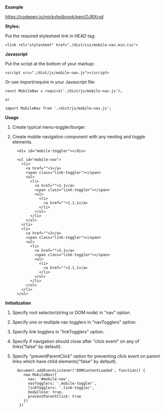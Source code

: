**Example**

https://codepen.io/mickyholbrook/pen/OJRXrvd

**Styles:**
  
  Put the required stylesheet link in HEAD tag:
  
    <link rel="stylesheet" href="./dist/css/mobile-nav.min.css">
    
**Javascript**    
    
Put the script at the bottom of your markup: 

    <script src="./dist/js/mobile-nav.js"></script>    
   
Or use import/require in your Javascript file:
    
    const MobileNav = require('./dist/js/mobile-nav.js');
    
    or
    
    import MobileNav from './dist/js/mobile-nav.js';
 
**Usage**
     
1. Create typical menu-toggler/burger.
2. Create mobile navigation component with any nesting and toggle elements. 
      
         <div id="mobile-toggler"></div>
         
         <ul id="mobile-nav">
           <li>
             <a href="">1</a>
             <span class="link-toggler"></span>
             <ul>
               <li>
                 <a href="">1.1</a>
                 <span class="link-toggler"></span>
                 <ul>
                   <li>
                     <a href="">1.1.1</a>
                   </li>
                 </ul>
               </li>
             </ul>
           </li>
           <li>
             <a href="">2</a>
             <span class="link-toggler"></span>
             <ul>
               <li>
                 <a href="">2.1</a>
                 <span class="link-toggler"></span>
                 <ul>
                   <li>
                     <a href="">2.1.1</a>
                   </li>
                 </ul>
               </li>
             </ul>
           </li>
         </ul>
         
**Initialization**

1. Specify root selector(string or DOM node) in "nav" option. 
2. Specify one or multiple nav togglers in "navTogglers" option.
3. Specify link togglers in "linkTogglers" option.
4. Specify if navigation should close after "click event" on any of links("false" by default).
5. Specify "preventParentClick" option for preventing click event on parent links which have child elements("false" by default).
 
         document.addEventListener('DOMContentLoaded', function() {
            new MobileNav({
              nav: '#mobile-nav',
              navTogglers: '.mobile-toggler',
              linkTogglers: '.link-toggler',
              bodyClose: true,
              preventParentClick: true
            })
          })